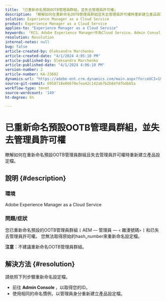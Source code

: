 ```yaml
---
title: 「已重新命名預設OOTB管理員群組，並失去管理員許可權」
description: 「瞭解如何在重新命名OOTB管理員群組並失去管理員許可權時重新建立產品設定檔。」
solution: Experience Manager as a Cloud Service
product: Experience Manager as a Cloud Service
applies-to: "Experience Manager as a Cloud Service"
keywords: 「KCS、Adobe Experience Manager作為Cloud Service、Admin Console、產品描述檔」
resolution: Resolution
internal-notes: null
bug: false
article-created-by: Oleksandra Marchenko
article-created-date: "4/1/2024 4:05:10 PM"
article-published-by: Oleksandra Marchenko
article-published-date: "4/1/2024 4:06:10 PM"
version-number: 2
article-number: KA-23602
dynamics-url: "https://adobe-ent.crm.dynamics.com/main.aspx?forceUCI=1&pagetype=entityrecord&etn=knowledgearticle&id=678b349c-41f0-ee11-904c-6045bd006149"
source-git-commit: 6958718e06670e7ea42c142ab7b2b84fdfbdbb5a
workflow-type: tm+mt
source-wordcount: '149'
ht-degree: 6%

---
```


# 已重新命名預設OOTB管理員群組，並失去管理員許可權


瞭解如何在重新命名預設OOTB管理員群組且失去管理員許可權時重新建立產品設定檔。

## 說明 {#description}


### 環境

Adobe Experience Manager as a Cloud Service 

### 問題/症狀

您已重新命名預設的OOTB管理員群組 `[` AEM — 管理員 — `<` 雜湊號碼`>` `]`  和已失去管理員許可權。 您無法取得原始的hash_number來重新命名設定檔。



<b>注意</b>：不建議重新命名OOTB管理員群組。


## 解決方法 {#resolution}


請依照下列步驟重新命名設定檔。

- 前往 <b>Admin Console </b>，以取得您的ID。
- 使用相同的命名慣例，以管理員身分重新建立產品設定檔。



